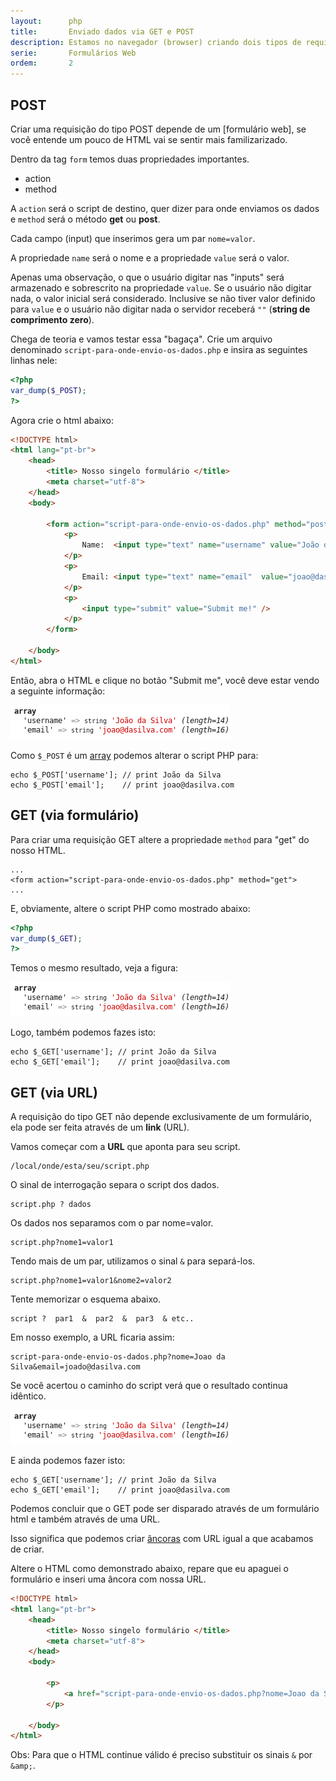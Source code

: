 ```yaml
---
layout:      php
title:       Enviado dados via GET e POST
description: Estamos no navegador (browser) criando dois tipos de requisições GET e POST
serie:       Formulários Web
ordem:       2
---
```



POST
---

Criar uma requisição do tipo POST depende de um [formulário web], se você entende um pouco de HTML vai se sentir mais
familizarizado.

Dentro da tag `form` temos duas propriedades importantes.

- action
- method

A `action` será o script de destino, quer dizer para onde enviamos os dados e `method` será o método __get__ ou __post__.

Cada campo (input) que inserimos gera um par `nome=valor`.

A propriedade `name` será o nome e a propriedade `value` será o valor.

Apenas uma observação, o que o usuário digitar nas "inputs" será armazenado e sobrescrito na propriedade `value`. Se o 
usuário não digitar nada, o valor inicial será considerado. Inclusive se não tiver valor definido para `value` e o 
usuário não digitar nada o servidor receberá `""` (__string de comprimento zero__).

Chega de teoria e vamos testar essa "bagaça". Crie um arquivo denominado `script-para-onde-envio-os-dados.php` e insira
as seguintes linhas nele:

```php
<?php
var_dump($_POST);
?>
```

Agora crie o html abaixo:

```html
<!DOCTYPE html>
<html lang="pt-br">
    <head>
        <title> Nosso singelo formulário </title>
        <meta charset="utf-8">
    </head>
    <body>

        <form action="script-para-onde-envio-os-dados.php" method="post">
            <p>
                Name:  <input type="text" name="username" value="João da Silva" />
            </p>
            <p>
                Email: <input type="text" name="email"  value="joao@dasilva.com" />
            </p>
            <p>
                <input type="submit" value="Submit me!" />
            </p>
        </form>

    </body>
</html>
```

Então, abra o HTML e clique no botão "Submit me", você deve estar vendo a seguinte informação:

!["Figura ilustrando uma pequena requisição HTTP"](var-dump-requisicao.png "Figura ilustrando uma pequena requisição HTTP")

Como `$_POST` é um [array]() podemos alterar o script PHP para:

    echo $_POST['username']; // print João da Silva
    echo $_POST['email'];    // print joao@dasilva.com



GET (via formulário)
---

Para criar uma requisição GET altere a propriedade `method` para "get" do nosso HTML.

    ...
    <form action="script-para-onde-envio-os-dados.php" method="get">
    ...

E, obviamente, altere o script PHP como mostrado abaixo:

```php
<?php
var_dump($_GET);
?>
```

Temos o mesmo resultado, veja a figura:

!["Figura ilustrando uma pequena requisição HTTP"](var-dump-requisicao.png "Figura ilustrando uma pequena requisição HTTP")

Logo, também podemos fazes isto:

    echo $_GET['username']; // print João da Silva
    echo $_GET['email'];    // print joao@dasilva.com




GET (via URL)
---

A requisição do tipo GET não depende exclusivamente de um formulário, ela pode ser feita através de um __link__ (URL).

Vamos começar com a __URL__ que aponta para seu script.

    /local/onde/esta/seu/script.php

O sinal de interrogação separa o script dos dados.

    script.php ? dados

Os dados nos separamos com o par nome=valor.

    script.php?nome1=valor1

Tendo mais de um par, utilizamos o sinal `&` para separá-los.

    script.php?nome1=valor1&nome2=valor2

Tente memorizar o esquema abaixo.

    script ?  par1  &  par2  &  par3  & etc..


Em nosso exemplo, a URL ficaria assim:

    script-para-onde-envio-os-dados.php?nome=Joao da Silva&email=joado@dasilva.com

Se você acertou o caminho do script verá que o resultado continua idêntico.

!["Figura ilustrando uma pequena requisição HTTP"](var-dump-requisicao.png "Figura ilustrando uma pequena requisição HTTP")


E ainda podemos fazer isto:

    echo $_GET['username']; // print João da Silva
    echo $_GET['email'];    // print joao@dasilva.com


Podemos concluir que o GET pode ser disparado através de um formulário html e também através de uma URL.

Isso significa que podemos criar [âncoras](/html-css/ancoras/) com URL igual a que acabamos de criar.

Altere o HTML como demonstrado abaixo, repare que eu apaguei o formulário e inseri uma âncora com nossa URL.

```html
<!DOCTYPE html>
<html lang="pt-br">
    <head>
        <title> Nosso singelo formulário </title>
        <meta charset="utf-8">
    </head>
    <body>

        <p>
            <a href="script-para-onde-envio-os-dados.php?nome=Joao da Silva&email=joado@dasilva.com">Submit me!</a>
        </p>

    </body>
</html>
```

Obs: Para que o HTML continue válido é preciso substituir os sinais `&` por `&amp;`.